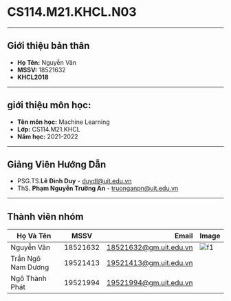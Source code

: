 # CS114.M21.KHCL.N03

  ---
**Giới thiệu bản thân**
---
- **Họ Tên:** Nguyễn Văn
- **MSSV:**   18521632
- **KHCL2018**
---
**giới thiệu môn học:**
---
- **Tên môn học:** Machine Learning
- **Lớp:**         CS114.M21.KHCL
- **Năm học:**     2021-2022
---
**Giảng Viên Hướng Dẫn**
---
- PSG.TS.**Lê Đình Duy**         - duydl@uit.edu.vn
- ThS. **Phạm Nguyễn Trường An** - truonganpn@uit.edu.vn
---
**Thành viên nhóm**
---
| Họ Và Tên          | MSSV          | Email                  | Image                    |
| -------------------|:-------------:| ----------------------:| -------------------------|
| Nguyễn Văn         | 18521632      | 18521632@gm.uit.edu.vn | ![f1](https://user-images.githubusercontent.com/100404612/162102508-c005ae87-c953-4fa4-9b19-8ac19a756ad3.png)
| Trần Ngô Nam Dương | 19521413      | 19521413@gm.uit.edu.vn |
| Ngô Thành Phát     | 19521994      | 19521994@gm.uit.edu.vn |
